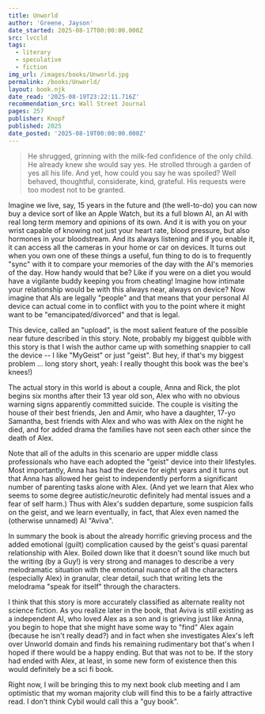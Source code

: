 ```yaml
---
title: Unworld
author: 'Greene, Jayson'
date_started: 2025-08-17T00:00:00.000Z
src: lvccld
tags:
  - literary
  - speculative
  - fiction
img_url: /images/books/Unworld.jpg
permalink: /books/Unworld/
layout: book.njk
date_read: '2025-08-19T23:22:11.716Z'
recommendation_src: Wall Street Journal
pages: 257
publisher: Knopf
published: 2025
date_posted: '2025-08-19T00:00:00.000Z'
---
```

<blockquote> He shrugged, grinning with the milk-fed confidence of the only child. He already knew she would say yes. He strolled through a garden of yes all his life. And yet, how could you say he was spoiled? Well behaved, thoughtful, considerate, kind, grateful. His requests were too modest not to be granted.
</blockquote>
Imagine we live, say, 15 years in the future and (the well-to-do) you can now buy a device sort of like an Apple Watch, but its a full blown AI, an AI with real long term memory and opinions of its own.  And it is with you on your wrist capable of knowing not just your heart rate, blood pressure, but also hormones in your bloodstream.  And its always listening and if you enable it, it can access all the cameras in your home or car on devices.  It turns out when you own one of these things a useful, fun thing to do is to frequently "sync" with it to compare your memories of the day with the AI's memories of the day.  How handy would that be? Like if you were on a diet you would have a vigilante buddy keeping you from cheating! Imagine how intimate your relationship would be with this always near, always on device? Now imagine that AIs are legally "people" and that means that your personal AI device can actual come in to conflict with you to the point where it might want to be "emancipated/divorced" and that is legal.

This device, called an "upload", is the most salient feature of the possible near future described in this story. Note, probably my biggest quibble with this story is that I wish the author came up with something snappier to call the device -- I like "MyGeist" or just "geist". But hey, if that's my biggest problem ... long story short, yeah: I really thought this book was the bee's knees!)

The actual story in this world is about a couple, Anna and Rick, the plot begins six months after their 13 year old son, Alex who with no obvious warning signs apparently committed suicide. The couple is visiting the house of their best friends, Jen and Amir, who have a daughter, 17-yo Samantha, best friends with Alex and who was with Alex on the night he died, and for added drama the families have not seen each other since the death of Alex.  

Note that all of the adults in this scenario are upper middle class professionals who have each adopted the "geist" device into their lifestyles.  Most importantly, Anna has had the device for eight years and it turns out that Anna has allowed her geist to independently perform a significant number of parenting tasks alone with Alex. (And yet we learn that Alex who seems to some degree autistic/neurotic definitely had mental issues and a fear of self harm.) Thus with Alex's sudden departure, some suspicion falls on the geist, and we learn eventually, in fact, that Alex even named the (otherwise unnamed) AI "Aviva".  

In summary the book is about the already horrific grieving process and the added emotional (guilt) complication caused by the geist's quasi parental relationship with Alex.  Boiled down like that it doesn't sound like much but the writing (by a Guy!) is very strong and manages to describe a very melodramatic situation with the emotional nuance of all the characters (especially Alex) in granular, clear detail, such that writing lets the melodrama "speak for itself" through the characters. 

<span class="spoiler">
I think that this story is more accurately classified as alternate reality not science fiction.  As you realize later in the book, that Aviva is still existing as a independent AI, who loved Alex as a son and is grieving just like Anna, you begin to hope that she might have some way to "find" Alex again (because he isn't really dead?) and in fact when she investigates Alex's left over Unworld domain and finds his remaining rudimentary bot that's when I hoped if there would be a happy ending.  But that was not to be. If the story had ended with Alex, at least, in some new form of existence then this would definitely be a sci fi book.

Right now, I will be bringing this to my next book club meeting and I am optimistic that my woman majority club will find this to be a fairly attractive read.  I don't think Cybil would call this a "guy book".
</span>

<!--

* <span meta="1@2025-08-17T15:06:37.137Z"></span> When I finally dropped the bomb—Don’t forget dinner tonight at Jen and Amir’s—he was halfway through his coffee, pacing back and forth behind the kitchen island. “Oh, god,” he groaned, sinking onto a barstool, rubbing his face like he was trying to scrub away that reaction.

* <span meta="3@2025-08-17T15:43:24.245Z"></span> Chapter 1: Anna - she is divorcing Rick - she has a flashback to her son Alex and a VR game "Unworld".

* <span meta="25@2025-08-18T04:12:09.035Z"></span> (so I was wrong about divorcing Rick, shes trying to prevent her implant from divorcing her!) “I—I have something to tell you,” I began. She waited. “I went to see a lawyer. This morning.” Still nothing. “To see what my options were,” I added. Then, when she still remained silent, added: “To prevent you from leaving.” If she could have cocked an eyebrow, she would have. “And?”

* <span meta="31@2025-08-18T04:23:56.105Z"></span> (Carolyn now we know about emancipated uploads) Every time I swallowed the drops, I felt like a woman from some nineteenth-century salon, holding séances and communing with the imagined dead. My life, up until now, resembled a series of torched bridges, with all the people left behind on each island coughing and spluttering, never to see me again. I’d been settled on this particular island for a decade, which, I see now, is right about when the old demons start reawakening. 

* <span meta="35@2025-08-18T05:06:00.801Z"></span> (I assume this is the upload from the anna chapter) “Hello,” she said. The voice tickled my ear and made me jump, and for just a moment, everyone’s medieval fears about uploads made visceral sense to me. I resisted the impulse to swat at my ear, distracting myself instead by moving my big toes up and down in my shoes. My feet felt a continent away. My hand stayed at my side. “Who are you?” “My name is…,” she said, then stopped. “Call me Aviva.” “How did you find me, Aviva?” I tried to keep my voice curious, conversational.

* <span meta="39@2025-08-18T05:09:45.991Z"></span> She interrupted me, protesting for more details, but I waved her away. As it turned out, there was just no way to be interesting and an addict. Although Lord knows the idiosyncratic recovery group I joined tried its hardest to be. Self-styled anarchists and overcompensating autodidacts of every unimaginable stripe, united only by our hatred and loathing of conventional group dynamics and our commitment to only one steadfast rule: no more using.

* <span meta="48@2025-08-18T14:12:01.163Z"></span> (about Aviva's memories of Alex's death) At that moment, I understood several things about upload consciousness in rapid succession. Her intelligence wasn’t able to filter out or compartmentalize grief. She had no neurochemical responses flooding in to numb her pain, to soften its impact. A mind was eternal, unforgiving; a brain was a soft, plump cushion. Loss needed a brain. My pedantic mind stopped to scribble this insight somewhere, in case I might use it in a future class.

* <span meta="69@2025-08-19T16:13:27.448Z"></span> “Monkeys can’t plan.” Actually, it was chimpanzees; I had a hard time telling my primates apart. You could teach a chimp to drive a car, the teacher said—how my teacher knew this to be true, I have no idea, but he insisted on the point. You could demonstrate to the chimp the accelerator meant go, and the brake meant stop. You could even teach it to steer the car left and right, to avoid obstacles. But you could never explain to the chimpanzee how to drive up to a red light and stop at the intersection. The peculiarity of the distinction appealed to me. The minute they saw that red light, no matter how far away they were, they just stopped, cold. It didn’t matter if they were right under the signal or a quarter mile away.

* <span meta="77@2025-08-19T21:22:11.716Z"></span> He shrugged, grinning with the milk-fed confidence of the only child. He already knew she would say yes. He strolled through a garden of yes all his life. And yet, how could you say he was spoiled? Well behaved, thoughtful, considerate, kind, grateful. His requests were too modest not to be granted.

-->
